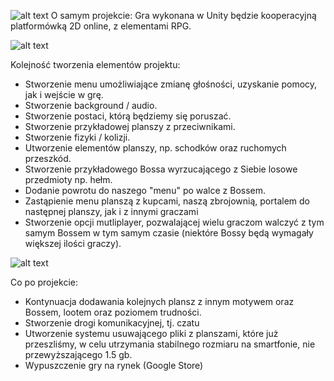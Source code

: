 ![alt text](http://enigma23.co.uk/wp-content/uploads/2017/04/unity-logo-white-rgb.png)
O samym projekcie:
Gra wykonana w Unity będzie kooperacyjną platformówką 2D online, z elementami RPG. 

![alt text](http://i64.tinypic.com/ddyvll.png)

Kolejność tworzenia elementów projektu:

* Stworzenie menu umożliwiające zmianę głośności, uzyskanie pomocy, jak i wejście w grę.
* Stworzenie background / audio.
* Stworzenie postaci, którą będziemy się poruszać.
* Stworzenie przykładowej planszy z przeciwnikami.
* Stworzenie fizyki / kolizji.
* Utworzenie elementów planszy, np. schodków oraz ruchomych przeszkód.
* Stworzenie przykładowego Bossa wyrzucającego z Siebie losowe przedmioty np. hełm.
* Dodanie powrotu do naszego "menu" po walce z Bossem.
* Zastąpienie menu planszą z kupcami, naszą zbrojownią, portalem do następnej planszy, jak i z innymi graczami
* Stworzenie opcji mutliplayer, pozwalającej wielu graczom walczyć z tym samym Bossem w tym samym czasie (niektóre Bossy będą wymagały większej ilości graczy).

![alt text](https://static.filehorse.com/screenshots/developer-tools/unity-screenshot-03.jpg)

Co po projekcie:
* Kontynuacja dodawania kolejnych plansz z innym motywem oraz Bossem, lootem oraz poziomem trudności.
* Stworzenie drogi komunikacyjnej, tj. czatu
* Utworzenie systemu usuwającego pliki z planszami, które już przeszliśmy, w celu utrzymania stabilnego rozmiaru na smartfonie, nie przewyższającego 1.5 gb.
* Wypuszczenie gry na rynek (Google Store)
